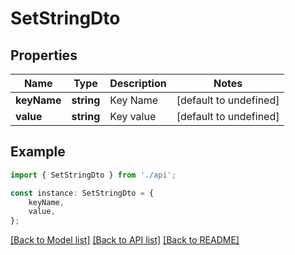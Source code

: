 # SetStringDto


## Properties

Name | Type | Description | Notes
------------ | ------------- | ------------- | -------------
**keyName** | **string** | Key Name | [default to undefined]
**value** | **string** | Key value | [default to undefined]

## Example

```typescript
import { SetStringDto } from './api';

const instance: SetStringDto = {
    keyName,
    value,
};
```

[[Back to Model list]](../README.md#documentation-for-models) [[Back to API list]](../README.md#documentation-for-api-endpoints) [[Back to README]](../README.md)
